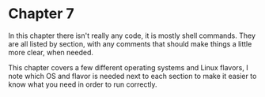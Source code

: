 # Chapter 7

In this chapter there isn't really any code, it is mostly shell commands. They are all listed by section, with any comments that should make things a little more clear, when needed.

This chapter covers a few different operating systems and Linux flavors, I note which OS and flavor is needed next to each section to make it easier to know what you need in order to run correctly.
